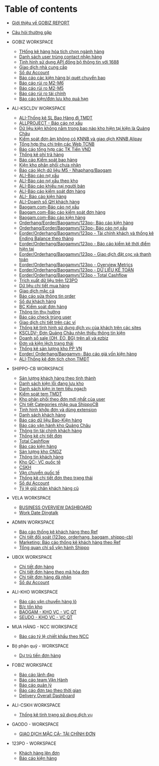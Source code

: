 # Table of contents
* [Giới thiệu về GOBIZ REPORT](README.md)
* [Câu hỏi thường gặp](FAQ.md)

* GOBIZ WORKSPACE
    * [THống kê hàng hóa tích chọn ngành hàng](https://datastudio.google.com/u/0/reporting/cf9d776a-c810-4e0a-955e-91f2028b1994/page/tO0BC)
    * [Danh sách user trùng contact nhận hàng](https://datastudio.google.com/u/0/reporting/6503b4e0-1aad-4002-ad42-7b4c4c6aedc9/page/T3MkB)
    * [Tình hình sử dụng API đồng bộ thông tin với 1688](https://datastudio.google.com/u/0/reporting/a19b80d2-d547-405d-9325-173b33dd8434/page/T3MkB)
    * [Giao dịch nhà cung cấp](https://datastudio.google.com/u/0/reporting/070e1e13-573c-4673-a544-7213cd42302c/page/KSjjB)
    * [Số dư Account](https://datastudio.google.com/u/0/reporting/bba5ec69-d9a6-45d4-a1f9-3ee12d4a8209/page/P4BqB)
    * [Báo cáo các kiện hàng bị quét chuyển bao](https://datastudio.google.com/u/0/reporting/1e2d8bb7-936a-43a4-bc73-aa876368838f/page/P4BqB)
    * [Báo cáo rủi ro M2-M6](https://datastudio.google.com/u/0/reporting/2343ae7d-c141-4572-b3c9-07264842afdd/page/lQLLC)
    * [Báo cáo rủi ro M2-M5](https://datastudio.google.com/u/0/reporting/30d18062-8d4a-4a18-8b6a-05130696593f/page/P4BqB)
    * [Báo cáo rủi ro tài chính](https://datastudio.google.com/u/0/reporting/f9ddba6f-974c-4f26-aa31-d06ac027fd80/page/DpMLC)
    * [Báo cáo kiện/đơn lưu kho quá hạn](https://datastudio.google.com/u/0/reporting/b79e94cc-0ee4-44e8-8a02-1758abbf2382/page/o5BqB)

* ALI-KSCLDV WORKSPACE
    * [ALI-Thống kê SL Bao Hàng đi TMDT](https://datastudio.google.com/u/0/reporting/da9180be-0c92-4ea0-a216-ac370c9f3f36/page/P4BqB)
    * [ALLPROJECT - Báo cáo nợ xấu](https://datastudio.google.com/u/0/reporting/dcabab63-9beb-4e2c-ab12-516a7124515a/page/6H8nB)
    * [Dữ liệu kiện không nằm trong bao nào kho hiện tại kiện là Quảng Châu](https://datastudio.google.com/u/0/reporting/2cbda203-7bee-4fe7-a6d5-6f53c2a51e06/page/P4BqB)
    * [Kiểm soát đơn âm không có KNNB và giao dịch KNNB Alipay](https://datastudio.google.com/u/0/reporting/12d6f6fa-ec3e-487d-9fcb-9b2296d74e43/page/o5BqB)
    * [Tổng hợp thu chi trên các Web TCNB](https://datastudio.google.com/u/0/reporting/96df5d18-18a6-4105-8224-133bcf7ac72a/page/P4BqB)
    * [Báo cáo tổng hợp các TK Tiền VND](https://datastudio.google.com/u/0/reporting/7a96c18a-68a3-4301-8b0e-f46a3b93ed15/page/P4BqB)
    * [Thống kê phí trả hàng](https://datastudio.google.com/u/0/reporting/7b56b1d0-0ffb-4ca1-9db5-9e655e4ff21f/page/P4BqB)
    * [Báo cáo Kiểm soát bao hàng](https://datastudio.google.com/u/0/reporting/ee41c5ea-7904-4209-b66b-d6c8488fb860/page/P4BqB)
    * [Kiện kho phân phối chưa nhận](https://datastudio.google.com/u/0/reporting/aaa96acd-d0f0-4ab1-8f07-75e8b2c4347d/page/P4BqB)
    * [Báo cáo lệch dữ liệu M5 - Nhaphang/Baogam](https://datastudio.google.com/u/0/reporting/610a36d6-195e-40af-a1b7-5182741293bd/page/P4BqB)
    * [ALI-Báo cáo nợ xấu](https://datastudio.google.com/u/0/reporting/6f46b222-8e31-44df-a7e4-547ef800e3aa/page/UoUoB)
    * [ALI-Báo cáo nợ xấu theo kho](https://datastudio.google.com/u/0/reporting/acac2753-712a-4e6a-bf69-6137b643ed4b/page/6H8nB)
    * [ALI-Báo cáo khiếu nại người bán](https://datastudio.google.com/u/0/reporting/16a0075d-bd6b-402e-9d48-47b30a7a76be/page/QAEqB)
    * [ALI-Báo cáo kiểm soát đơn hàng](https://datastudio.google.com/u/0/reporting/fec01857-856f-4c9e-8e16-552139aa7b32/page/P4BqB)
    * [ALI- Báo cáo kiện hàng](https://datastudio.google.com/u/0/reporting/663e41db-d232-490a-a74c-54a2d3fa519d/page/QAEqB)
    * [ALI-Doanh số QH khách hàng](https://datastudio.google.com/u/0/reporting/9edb3ff7-377f-468d-b4e7-d91ccf1d79fe/page/o5BqB)
    * [Baogam.com-Báo cáo nợ xấu](https://datastudio.google.com/u/0/reporting/b831eb56-58ef-4dfe-8587-1eb5a2b87c9d/page/S3ypB)
    * [Baogam.com-Báo cáo kiểm soát đơn hàng](https://datastudio.google.com/u/0/reporting/13239218-bd13-4fba-ae15-28449f2f0dce/page/P4BqB)
    * [Baogam.com-Báo cáo kiện hàng](https://datastudio.google.com/u/0/reporting/336c52c5-68e4-4ac4-aec2-eac30d7be53f/page/QAEqB/edit)
    * [Orderhang/Eorder/Baogamvn/123po- Báo cáo kiện hàng](https://datastudio.google.com/reporting/db6f00ae-7d5b-4dd3-9a63-862dc0561217/page/P4BqB)
    * [Orderhang/Eorder/Baogamvn/123po- Báo cáo nợ xấu](https://datastudio.google.com/u/0/reporting/43d8d01f-855f-4376-a0ee-974f83f797fd/page/6H8nB)
    * [Eorder/Orderhang/Baogamvn/123po - Tài chính khách và thống kê Ending Balance theo tháng](https://datastudio.google.com/reporting/d751d180-fc6e-4d79-82af-0b7fdde3b9ae/page/vFMoB)
    * [Eorder/Orderhang/Baogamvn/123po - Báo cáo kiểm kê thời điểm hiện tại](https://datastudio.google.com/reporting/76ab7fc7-a3f5-4a63-b9e0-0fe7bba0c58d/page/SEiqB)
    * [Eorder/Orderhang/Baogamvn/123po - Giao dịch đặt cọc và thanh toán](https://datastudio.google.com/reporting/299608df-1754-4734-830c-4ba3bb12e93e/page/EVKoB)
    * [Eorder/Orderhang/Baogamvn/123po - Overview Metrics](https://datastudio.google.com/reporting/e7d87678-999e-4df9-bb28-fc10c228d347/page/CiXqB)
    * [Eorder/Orderhang/Baogamvn/123po - DỮ LIỆU KẾ TOÁN](https://datastudio.google.com/reporting/0b752ec5-6cb1-4d17-9647-4d9242ad4919/page/rYZqB)
    * [Eorder/Orderhang/Baogamvn/123po - Total Cashflow](https://datastudio.google.com/reporting/c2744be1-d748-46a0-99ab-83530d7f271c/page/UlXqB)
    * [Trích xuất dữ liệu trên 123PO](https://datastudio.google.com/reporting/debd2791-f6b5-435b-9641-2e0d2a00f750/page/o5BqB)
    * [Dữ liệu chi tiết mua hàng](https://datastudio.google.com/u/0/reporting/c6c687bc-a59c-48e9-a12c-bf6a9d2d0c57/page/o5BqB)
    * [Giao dịch mặc cả](https://datastudio.google.com/reporting/1d1327f8-9b26-4730-9777-228c3eb3b293/page/FRaxB/edit)
    * [Báo cáo sửa thông tin order](https://datastudio.google.com/reporting/149362f7-167c-4256-92d5-808cd78c45fe/page/q6zpB)
    * [Số dư khách hàng](https://datastudio.google.com/u/0/reporting/d690a0aa-263e-4ee7-9d16-4c1a27388b03/page/PojGC)
    * [BC Kiểm soát đơn hàng](https://datastudio.google.com/reporting/9caea7d5-df19-4bfb-b295-e101a7c84e68/page/P4BqB/edit)
    * [Thông tin thụ hưởng](https://datastudio.google.com/reporting/f66b29bb-a3c2-4dbe-9550-9baf4c2c7852/page/H3XHC)
    * [Báo cáo check trùng user](https://datastudio.google.com/u/0/reporting/f89589e3-5aad-48d0-bf70-f4a99d256ea3/page/P4BqB/edit)
    * [Giao dịch chi tiết trên các ví](https://datastudio.google.com/u/0/reporting/40fa7f10-94e5-457d-b15b-413889d82560/page/o5BqB/edit)
    * [Thống kê tình hình sử dụng dịch vụ của khách trên các sites](https://datastudio.google.com/u/0/reporting/ae6fa5c5-01f8-47c2-bb58-0863e0604577/page/P4BqB)
    * [KSCLDV- Đơn Quảng Châu nhận thiếu thông tin kiện](https://datastudio.google.com/u/0/reporting/754b4117-3d00-47bb-ac44-998d08acccb6/page/P4BqB)
    * [Doanh số sale (OH, EO, BG) trên ali và ezbiz](https://datastudio.google.com/u/0/reporting/d5fc3db7-1891-4c1c-b1f7-21fbb53606ba/page/P4BqB/edit)
    * [Đơn và kiện lệch trạng thái](https://datastudio.google.com/u/0/reporting/ea2c321c-70bf-479f-a6d0-423129015af3/page/I9YLC)
    * [Thống kê sản lượng kho PP VN](https://datastudio.google.com/u/0/reporting/2781e1ab-f6d8-4713-9d17-00a54d6c4276/page/P4BqB)
    * [Eorder/ Orderhang/Baogamvn- Báo cáo giá vốn kiện hàng](https://datastudio.google.com/u/0/reporting/3b7da9f5-1e52-401d-9b60-fc1859282c21/page/P4BqB)
    * [ALI-Thống kê đơn tích chọn TMĐT](https://datastudio.google.com/u/0/reporting/13bae432-ebf7-49c5-bd97-dc4dbe9f4db1/page/oaPQC)

* SHIPPO-CB WORKSPACE
    * [Sản lượng khách hàng theo tỉnh thành](https://datastudio.google.com/u/0/reporting/50006ab3-964c-4ceb-833f-573065bcd7a0/page/P4BqB)
    * [Danh sách kiện lỗi đang lưu kho](https://datastudio.google.com/u/0/reporting/32718c67-f876-44c5-8ad0-d781dd4eeb18/page/DGpCC)
    * [Danh sách kiện in tem tiểu ngạch](https://datastudio.google.com/u/0/reporting/682b49a8-d62e-4da9-a589-a92b8e50664d/page/S7lvB)
    * [Kiểm soát tem TMDT](https://datastudio.google.com/u/0/reporting/c38eb489-893a-4fe1-92ce-e2910884bc64/page/P4BqB)
    * [Kho phân phối theo đơn mới nhất của user](https://datastudio.google.com/u/0/reporting/57bd4b28-09db-4beb-a30f-aa7e7bf6053a/page/P4BqB)
    * [Chi tiết Categories nhập qua ShippoCB](https://datastudio.google.com/u/0/reporting/ccee7a0a-77f3-40f2-a4ac-a89c2a3c0cfb/page/jlz9B)
    * [Tình hình khớp đơn và dùng extension](https://datastudio.google.com/u/0/reporting/e7291ad4-b579-4a5f-9428-642aee359b8f/page/sSunB)
    * [Danh sách khách hàng](https://datastudio.google.com/u/0/reporting/459ba16b-772e-4362-bd2a-fe2bc23d38b1/page/P4BqB/edit)
    * [Báo cáo dữ liệu Bao-Kiện hàng](https://datastudio.google.com/u/0/reporting/ee96051e-d8ea-470b-99b3-3eab6b9ad0d6/page/EukGC)
    * [Báo cáo vận hành kho Quảng Châu](https://datastudio.google.com/u/0/reporting/4cacb150-dde1-42ee-bc58-d00cf08b92c8/page/CnXHC)
    * [Thông tin tài chính khách hàng](https://datastudio.google.com/u/0/reporting/8d97cfeb-0aae-4592-84dd-e4eaefd9e197/page/P4BqB)
    * [Thống kê chi tiết đơn](https://datastudio.google.com/u/0/reporting/522f8ecd-4e9b-4728-bde0-44c265063e18/page/P4BqB)
    * [Total Cashflow](https://datastudio.google.com/u/0/reporting/1a73cbd2-57f3-401c-9adb-82c485fd0bb1/page/OsLoB)
    * [Báo cáo kiện hàng](https://datastudio.google.com/u/0/reporting/c54b4499-5d89-4415-9c92-9072a9cb10a2/page/9i2GC) 
    * [Sản lượng kho CNGZ](https://datastudio.google.com/u/0/reporting/f4ae22e2-ebc4-4dcf-82a8-d762c2d0c212/page/ojLIC)
    * [Thông tin khách hàng](https://datastudio.google.com/u/0/reporting/7efac5bc-9b7a-4df9-a3db-fdd2d2118447/page/KWTHC)
    * [Kho QC- VC quốc tế](https://datastudio.google.com/u/0/reporting/923fc503-b49c-4b44-92f2-883da0b54a6a/page/kmTHC)
    * [CSKH](https://datastudio.google.com/u/0/reporting/6f51c0e2-b688-40bb-800e-1c416eecb6c1/page/23jHC)
    * [Vận chuyển quốc tế](https://datastudio.google.com/u/0/reporting/72a0c94c-2207-4a6b-89b4-0b2066f4153e/page/P4BqB)
    * [Thống kê chi tiết đơn theo trạng thái](https://datastudio.google.com/u/0/reporting/f1a6d96e-0aa3-4549-8191-a328d22c1bf5/page/82aIC/edit)
    * [Số dư Account](https://datastudio.google.com/u/0/reporting/67e23aba-efb0-4cd1-bf21-097015eb3ab1/page/P4BqB)
    * [Tỷ lệ giữ chân khách hàng cũ](https://datastudio.google.com/u/0/reporting/6a328c3d-2273-4364-b5fd-9934422e7c61/page/EdHOC)
* VELA WORKSPACE
    * [BUSINESS OVERVIEW DASHBOARD](https://datastudio.google.com/reporting/3cf9087a-d3d9-4db2-a9aa-5065a4c06fde/page/TZ1uB)
    * [Work Date Dingtalk](https://datastudio.google.com/u/0/reporting/a0bc3318-7488-439c-917e-b557c9631383/page/o5BqB)
* ADMIN WORKSPACE
    * [Báo cáo thống kê khách hàng theo Ref](https://datastudio.google.com/reporting/99df5ec0-2170-46a4-b215-d13346749936/page/o5BqB)
    * [Chi tiết đối soát (123po, orderhang, baogam, shippo-cb)](https://datastudio.google.com/u/0/reporting/c8df5269-bac8-4f74-900b-29079072bb65/page/7UXLC)
    * [Marketing: Báo cáo thống kê khách hàng theo Ref](https://datastudio.google.com/reporting/3979ab98-3fdd-495e-bde9-47d5e1836570)
    * [Tổng quan chỉ số vận hành Shippo](https://datastudio.google.com/u/0/reporting/0d0a103a-a703-4972-af2a-d1ddcabd15c5/page/P4BqB/edit)
* UBOX WORKSPACE
    * [Chi tiết đơn hàng](https://datastudio.google.com/u/0/reporting/19f66b85-f682-492f-9e83-46f12af1f614/page/o5BqB)
    * [Chi tiết đơn hàng theo mã hóa đơn](https://datastudio.google.com/u/0/reporting/a0294be7-4760-4b12-9a7a-683c05fa3c17/page/P4BqB)
    * [Chi tiết đơn hàng đã nhận](https://datastudio.google.com/u/0/reporting/5af327ed-f679-4eec-85e3-cac824b0cb26/page/Nb1BC)
    * [Số dư Account](https://datastudio.google.com/u/0/reporting/340416ed-414c-4dd2-bcfe-b8a2717deb42/page/P4BqB)
* ALI-KHO WORKSPACE
    * [Báo cáo vận chuyển hàng lô](https://datastudio.google.com/u/0/reporting/fe0d6f78-dcbe-4a37-a034-ac05fa73778f/page/P4BqB)
    * [B/c tồn kho](https://datastudio.google.com/reporting/78d12ee4-bf04-4540-be74-9496ee89b9c9/page/ejLpB)
    * [BAOGAM - KHO VC - VC QT](https://datastudio.google.com/u/0/reporting/02fdb948-770f-4639-af5b-f7fcffa3f16d/page/jHroB)
    * [SEUDO - KHO VC - VC QT](https://datastudio.google.com/reporting/da359a99-60a5-43bf-a507-f5f7cf3e2408/page/3hxoB)
* MUA HÀNG - NCC WORKSPACE
    * [Báo cáo tỷ lệ chiết khấu theo NCC](https://datastudio.google.com/u/0/reporting/b49c3a2b-e15b-48fc-bbd4-d7997619f191/page/P4BqB)
* Bộ phận quỹ - WORKSPACE
    * [Dự trù tiền đơn hàng](https://datastudio.google.com/u/0/reporting/6c20ba28-32eb-4eaa-85ae-aa9701d1d611/page/P4BqB)
* FOBIZ WORKSPACE
    * [Báo cáo lãnh đạo](https://datastudio.google.com/u/0/reporting/f8211c7f-0523-4406-b12a-48f6017b4e18/page/o5BqB)
    * [Báo cáo team Vận Hành](https://datastudio.google.com/u/0/reporting/5eac4a6e-78fc-443b-b866-be0a13e2d1f1/page/2nF6B)
    * [Báo cáo quản lý](https://datastudio.google.com/u/0/reporting/60611df8-9350-4c33-827a-d042bbabca2c/page/o5BqB)
    * [Báo cáo đơn tạo theo thời gian](https://datastudio.google.com/u/0/reporting/e5b4d7a7-a0ba-4b65-85fe-4e413e97bc4e/page/P4BqB)
    * [Delivery Overall Dashboard](https://datastudio.google.com/u/0/reporting/0f708257-8e42-4637-80c2-934fccf51786/page/o5BqB)
* ALI-CSKH WORKSPACE
    * [Thống kê tình trạng sử dụng dịch vụ](https://datastudio.google.com/u/0/reporting/39182934-57de-4b7c-a675-c3b04da5dd2e/page/rRYIC)
* GAODO - WORKSPACE
    * [GIAO DỊCH MẶC CẢ- TÀI CHÍNH ĐƠN](https://datastudio.google.com/u/0/reporting/8aadaf9c-3059-4a43-a7d7-0527936ec098/page/P4BqB)
* 123PO - WORKSPACE
    * [Khách hàng lên đơn](https://datastudio.google.com/u/0/reporting/a869d199-7491-45af-89d3-bb89755e5a7f/page/23jHC)
    * [Báo cáo kiện hàng](https://datastudio.google.com/u/0/reporting/2ed9bb71-9d4b-44c9-a489-8aa7f916e192/page/zhQKC)
